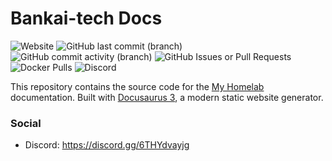 # Bankai-tech Docs
![Website](https://img.shields.io/website?url=https%3A%2F%2Fdocs.bankai-tech.com)
![GitHub last commit (branch)](https://img.shields.io/github/last-commit/TrueBankai416/BankaiTechDocs/main)
![GitHub commit activity (branch)](https://img.shields.io/github/commit-activity/t/TrueBankai416/BankaiTechDocs/main)
![GitHub Issues or Pull Requests](https://img.shields.io/github/issues/TrueBankai416/BankaiTechDocs)
![Docker Pulls](https://img.shields.io/docker/pulls/bankaitech/nextcloud?label=nextcloud%20docker%20pulls)
![Discord](https://img.shields.io/discord/1217932881301737523?label=Discord)


This repository contains the source code for the [My Homelab](https://docs.bankai-tech.com) documentation. Built with [Docusaurus 3](https://docusaurus.io/), a modern static website generator.

### Social
- Discord: https://discord.gg/6THYdvayjg
